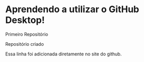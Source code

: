 # Aprendendo a utilizar o GitHub Desktop!
 Primeiro Repositório

 Repositório criado


Essa linha foi adicionada diretamente no site do github.
